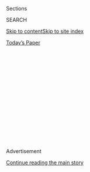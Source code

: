 <div id="app">

<div>

<div>

<div>

<div class="NYTAppHideMasthead css-1q2w90k e1suatyy0">

<div class="section css-ui9rw0 e1suatyy2">

<div class="css-eph4ug er09x8g0">

<div class="css-6n7j50">

</div>

<span class="css-1dv1kvn">Sections</span>

<div class="css-10488qs">

<span class="css-1dv1kvn">SEARCH</span>

</div>

[Skip to content](#site-content)[Skip to site
index](#site-index)

</div>

<div class="css-10698na e1huz5gh0">

</div>

</div>

<div id="masthead-bar-one" class="section hasLinks css-15hmgas e1csuq9d3">

<div class="css-uqyvli e1csuq9d0">

</div>

<div class="css-1uqjmks e1csuq9d1">

</div>

<div class="css-9e9ivx">

[](https://myaccount.nytimes3xbfgragh.onion/auth/login?response_type=cookie&client_id=vi)

</div>

<div class="css-1bvtpon e1csuq9d2">

[Today’s
Paper](https://www.nytimes3xbfgragh.onion/section/todayspaper)

</div>

</div>

</div>

</div>

<div data-aria-hidden="false">

<div id="site-content" data-role="main">

<div>

<div class="css-1aor85t" style="opacity:0.000000001;z-index:-1;visibility:hidden">

<div class="css-1hqnpie">

<div class="css-epjblv">

<span class="css-z6pdnw">A Painful Bruise Wouldn’t Heal. It Took Several
Hospital Visits to Discover
Why.</span>

</div>

<div class="css-k008qs">

<div class="css-1iwv8en">

<span class="css-18z7m18"></span>

<div>

<div>

</div>

</div>

</div>

<span class="css-1n6z4y">https://nyti.ms/2F22wix</span>

<div class="css-1705lsu">

<div class="css-4xjgmj">

<div class="css-4skfbu" data-role="toolbar" data-aria-label="Social Media Share buttons, Save button, and Comments Panel with current comment count" data-testid="share-tools">

  - 
  - 
  - 
  - 
    
    <div class="css-6n7j50">
    
    </div>

  - 
  - 

</div>

</div>

</div>

</div>

</div>

</div>

<div class="css-13pd83m">

</div>

<div id="top-wrapper" class="css-1sy8kpn">

<div id="top-slug" class="css-l9onyx">

Advertisement

</div>

[Continue reading the main
story](#after-top)

<div class="ad top-wrapper" style="text-align:center;height:100%;display:block;min-height:250px">

<div id="top" class="place-ad" data-position="top" data-size-key="top">

</div>

</div>

<div id="after-top">

</div>

</div>

<div id="sponsor-wrapper" class="css-1hyfx7x">

<div id="sponsor-slug" class="css-19vbshk">

Supported by

</div>

[Continue reading the main
story](#after-sponsor)

<div id="sponsor" class="ad sponsor-wrapper" style="text-align:center;height:100%;display:block">

</div>

<div id="after-sponsor">

</div>

</div>

[Diagnosis](/column/diagnosis "Diagnosis")

<div class="css-1vkm6nb ehdk2mb0">

# A Painful Bruise Wouldn’t Heal. It Took Several Hospital Visits to Discover Why.

</div>

<div class="css-79elbk" data-testid="photoviewer-wrapper">

<div class="css-z3e15g" data-testid="photoviewer-wrapper-hidden">

</div>

<div class="css-1a48zt4 ehw59r15" data-testid="photoviewer-children">

![<span class="css-ach9cc e1z0qqy90" itemprop="copyrightHolder"><span class="css-1ly73wi e1tej78p0">Credit...</span><span><span>Illustration
by Andreas
Samuelsson</span></span></span>](https://static01.graylady3jvrrxbe.onion/images/2018/03/04/magazine/04mag-diagnosis1/04mag-04diagnosis-t_CA1-articleLarge.png?quality=75&auto=webp&disable=upscale)

</div>

</div>

<div class="css-xt80pu e12qa4dv0">

<div class="css-18e8msd">

<div class="css-vp77d3 epjyd6m0">

<div class="css-1baulvz">

By [<span class="css-1baulvz last-byline" itemprop="name">Lisa Sanders,
M.D.</span>](https://www.nytimes3xbfgragh.onion/by/lisa-sanders-md)

</div>

</div>

  - Feb. 28,
    2018

  - 
    
    <div class="css-4xjgmj">
    
    <div class="css-d8bdto" data-role="toolbar" data-aria-label="Social Media Share buttons, Save button, and Comments Panel with current comment count" data-testid="share-tools">
    
      - 
      - 
      - 
      - 
        
        <div class="css-6n7j50">
        
        </div>
    
      - 
      - 
    
    </div>
    
    </div>

</div>

</div>

<div class="section meteredContent css-1r7ky0e" name="articleBody" itemprop="articleBody">

<div class="css-1fanzo5 StoryBodyCompanionColumn">

<div class="css-53u6y8">

The woman lay on the floor, too weak even to lift the phone to her ear.
She could hear her sister calling her name through the phone’s tinny
speaker, but she couldn’t reply. A rush of relief flooded over her when
she heard her sister say to someone, “Call 911.” And then there was
darkness.

She had been sick for months at that point. She had seen many doctors.
She had been given a variety of diagnoses, but no one could tell her — a
usually vigorous woman of 39 — exactly what was wrong.

## **A Bruise That Won’t Heal**

It all seemed to start the previous autumn, when she dropped a can of
paint on her foot. It gave her a big bruise. No surprise, but strangely,
the bruise never went away. Instead, over the next several weeks, the
purple discoloration and swelling snaked up her calf into her thigh and
then over to her other leg. Now both limbs were painful and splashed
with dark bruises.

Dr. Vivek Naranbhai, a doctor in his first year of training at
Massachusetts General Hospital, was assigned to care for the patient
once the ambulance brought her in. He opened her chart and saw that
she’d been in the hospital twice recently. A couple of weeks before,
she was in one closer to her home in the Boston suburbs. And just a few
days earlier, she was seen at and discharged from this same hospital,
Mass General. Each time, she had been worried about the huge bruises on
her legs and the pain and numbness that traveled from foot to thigh when
she walked.

</div>

</div>

<div class="css-1fanzo5 StoryBodyCompanionColumn">

<div class="css-53u6y8">

During her visit to Mass General a few days earlier, doctors wanted her
to see their physical therapists to help make walking easier until her
bruising healed. But then something strange happened. As she waited in
the E.R., her red-blood-cell count dropped, leaving her weak and pale;
she was admitted for a transfusion and further evaluation. A CT scan of
her swollen right leg revealed the reason for the drop: In her thigh,
she now had a huge pool of blood that had leaked out of her vessels and
into the muscle of her upper leg. She was bleeding internally. And no
one knew why.

## **A Diagnostic Consensus**

Like the patient herself, her doctors assumed all her symptoms were
connected to the can she’d dropped on her foot. Why hadn’t that injury
healed? And why was the entire right leg — and some of the left — so
painful? None of the tests conducted in her nearly two weeks in the
hospital explained it. Eventually her first Mass General doctors
concluded that she had an unusual disorder called complex regional pain
syndrome (C.R.P.S.). This disorder, which usually affects a limb after
some trauma, is thought to be caused by injury to the nervous system.
That damage in turn causes pain, swelling and changes in skin color and
temperature. No one knows why the body has this extreme overreaction.
Treatment has to focus on reducing pain rather than on treating the
disorder. Recovery takes months, even years. Having made this diagnosis,
the doctors sent the patient home to follow up with specialists to treat
the pain.

In the days after this second hospitalization, the patient worsened. She
felt exhausted and cold all the time. One morning upon waking, she felt
so weak and tired that she couldn’t stand. She scooched herself along
the floor toward the bathroom. Halfway there, she was so incapacitated
that she lay down and called her sister. I think I’m dying, she told
her. Her hand dropped weakly to the floor. Her sister asked for 911, and
the E.M.T.s came and took her to the emergency room for the third time.

## **Loss of Blood**

A blood test showed that she was bleeding internally again. She had less
than half the blood she should have in her circulatory system. No wonder
she was cold and tired and out of breath — these are classic signs of
severe anemia. She was given more blood and then transported back again
to Mass General.

</div>

</div>

<div class="css-1fanzo5 StoryBodyCompanionColumn">

<div class="css-53u6y8">

As Naranbhai read through the records, he compiled a list of diseases
that could bring this woman to the hospital three times over a month
with severe pain and blood loss. It was a scary collection. At the top
were cancers that could keep her from making blood. Next: diseases that
interfered with her body’s ability to form clots and stop bleeding. All
were terrible
possibilities.

</div>

</div>

<div class="css-79elbk" data-testid="photoviewer-wrapper">

<div class="css-z3e15g" data-testid="photoviewer-wrapper-hidden">

</div>

<div class="css-1a48zt4 ehw59r15" data-testid="photoviewer-children">

![<span class="css-ach9cc e1z0qqy90" itemprop="copyrightHolder"><span class="css-1ly73wi e1tej78p0">Credit...</span><span>Illustration
by Andreas
Samuelsson</span></span>](https://static01.graylady3jvrrxbe.onion/images/2018/03/04/magazine/04mag-diagnosis2/04mag-04diagnosis-t_CA0-articleLarge.png?quality=75&auto=webp&disable=upscale)

</div>

</div>

<div class="css-1fanzo5 StoryBodyCompanionColumn">

<div class="css-53u6y8">

Dr. Leigh Simmons, the internist supervising Naranbhai, usually waited
to see patients until after the resident developed his own thoughts
about the case. But it was late, and this patient sounded particularly
sick, so Simmons and Naranbhai went to visit the patient together.

## **Seeing the Patient Anew**

She was a small woman, quite thin and pale beneath a dark Mediterranean
complexion. Her 15-year-old daughter stood holding her hand. Simmons
introduced herself and then stepped back to let Naranbhai lead the
investigation. Rather than focus his questions on her foot and leg, he
cast a much wider net. Tell me everything that’s going on, he asked.
She’d had her period for nearly a month now, the woman said. That had
never happened before. And, her daughter added, she had these weird dots
on her legs. They just popped up a few weeks before. Naranbhai looked
carefully at the mother’s legs. They were covered with tiny freckle-size
dots of blood trapped under the skin at the hair follicles.

Naranbhai looked at Dr. Simmons. Was she thinking what he was thinking?
He looked back at the patient. Did her gums ever bleed when she brushed
her teeth, he asked. All the time, she exclaimed.

Can I see? the young doctor asked. Her gums were swollen and beefy red.
He felt as if they might start bleeding just by looking at them. He
looked up to Simmons, who smiled back encouragingly. He knew what she
had. And so did Simmons.

## **Clues in the Diet**

What kind of foods do you eat? he asked. Every morning she had two
scrambled eggs. For lunch she had tuna on crackers. And for dinner she
had more scrambled eggs and rice. Did she ever eat any fruits or
vegetables — especially oranges or lemons? Never, she told him. They
gave her wicked heartburn.

She had something known as gastroparesis, she explained. Her stomach and
intestines didn’t move food forward normally, and so food stayed in her
stomach for hours. When food moves that slowly, you have to be careful
that what you eat agrees with you.

</div>

</div>

<div class="css-1fanzo5 StoryBodyCompanionColumn">

<div class="css-53u6y8">

No citrus for years. It was clear to Naranbhai that this modern woman
had an ancient disease. She had scurvy — a disorder caused by a severe
deficiency of vitamin C.

In the mid-18th century, a naval surgeon named James Lind proved that
the juice of oranges and lemons would cure the bony aches, strange
bleeding and sudden death of sailors afflicted with the illness, and the
British Navy later mandated the use of lemon juice on all vessels. But
it wasn’t until the 20th century that researchers recognized that the
cause of scurvy was the lack of a certain nutrient, which they named
vitamin C. Without this organic chemical, new connective tissue,
essential for the repair or replacement of damaged or dying cells,
cannot be made, and that causes the bleeding, the bruising, the telltale
little red dots and the terrible fatigue. Our bodies can’t make vitamin
C, and so we rely on the foods we eat to provide it. Avoiding these
foods — as this woman did — can deplete the body’s supply in just a few
months.

## **The Miracle of Vitamin C**

The doctors sent off a blood test to measure her vitamin C, and they
started the woman on large doses of the required vitamin. The
improvement was almost immediate: her gums stopped bleeding within days;
her bruises started to turn yellow and fade. And she started to feel
stronger and less fatigued.

That was two months ago. Now she feels great. She still can’t eat
oranges. But she takes her vitamin C tablets every single day.

</div>

</div>

</div>

<div>

</div>

<div>

</div>

<div>

</div>

<div>

<div id="bottom-wrapper" class="css-1ede5it">

<div id="bottom-slug" class="css-l9onyx">

Advertisement

</div>

[Continue reading the main
story](#after-bottom)

<div id="bottom" class="ad bottom-wrapper" style="text-align:center;height:100%;display:block;min-height:90px">

</div>

<div id="after-bottom">

</div>

</div>

</div>

</div>

</div>

## Site Index

<div>

</div>

## Site Information Navigation

  - [© <span>2020</span> <span>The New York Times
    Company</span>](https://help.nytimes3xbfgragh.onion/hc/en-us/articles/115014792127-Copyright-notice)

<!-- end list -->

  - [NYTCo](https://www.nytco.com/)
  - [Contact
    Us](https://help.nytimes3xbfgragh.onion/hc/en-us/articles/115015385887-Contact-Us)
  - [Work with us](https://www.nytco.com/careers/)
  - [Advertise](https://nytmediakit.com/)
  - [T Brand Studio](http://www.tbrandstudio.com/)
  - [Your Ad
    Choices](https://www.nytimes3xbfgragh.onion/privacy/cookie-policy#how-do-i-manage-trackers)
  - [Privacy](https://www.nytimes3xbfgragh.onion/privacy)
  - [Terms of
    Service](https://help.nytimes3xbfgragh.onion/hc/en-us/articles/115014893428-Terms-of-service)
  - [Terms of
    Sale](https://help.nytimes3xbfgragh.onion/hc/en-us/articles/115014893968-Terms-of-sale)
  - [Site
    Map](https://spiderbites.nytimes3xbfgragh.onion)
  - [Help](https://help.nytimes3xbfgragh.onion/hc/en-us)
  - [Subscriptions](https://www.nytimes3xbfgragh.onion/subscription?campaignId=37WXW)

</div>

</div>

</div>

</div>
